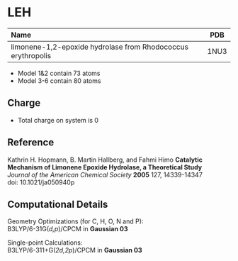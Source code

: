 LEH
====

| Name               | PDB  |
| :----------------- | ---- |
| limonene-1,2-epoxide hydrolase from Rhodococcus erythropolis | 1NU3 |


- Model 1&2 contain 73 atoms
- Model 3-6 contain 80 atoms

Charge
------
- Total charge on system is 0

Reference
----------
Kathrin H. Hopmann, B. Martin Hallberg, and Fahmi Himo
**Catalytic Mechanism of Limonene Epoxide Hydrolase, a Theoretical Study**  
*Journal of the American Chemical Society* **2005** 127, 14339-14347  
doi: 10.1021/ja050940p

Computational Details
----------------------

Geometry Optimizations (for C, H, O, N and P):  
B3LYP/6-31G(*d,p*)/CPCM in **Gaussian 03**  

Single-point Calculations:  
B3LYP/6-311+G(*2d,2p*)/CPCM in **Gaussian 03**